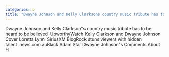 ```yaml
---
categories: b
title: "Dwayne Johnson and Kelly Clarksons country music tribute has to be heard to be believed  Upworthy"
---
```

Dwayne Johnson and Kelly Clarkson"s country music tribute has to be heard to be believed&nbsp;&nbsp;UpworthyWatch Kelly Clarkson and Dwayne Johnson Cover Loretta Lynn&nbsp;&nbsp;SiriusXM BlogRock stuns viewers with hidden talent&nbsp;&nbsp;news.com.auBlack Adam Star Dwayne Johnson"s Comments About H